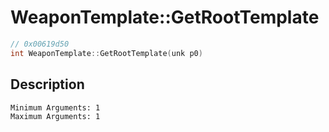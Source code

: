 # WeaponTemplate::GetRootTemplate
```c
// 0x00619d50
int WeaponTemplate::GetRootTemplate(unk p0)
```
## Description
```
Minimum Arguments: 1
Maximum Arguments: 1
```
